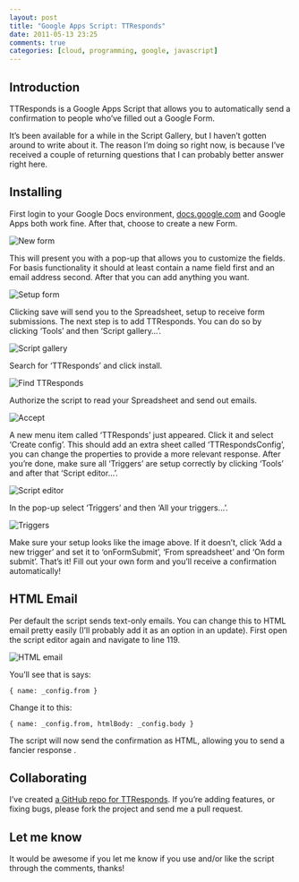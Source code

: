 ```yaml
---
layout: post
title: "Google Apps Script: TTResponds"
date: 2011-05-13 23:25
comments: true
categories: [cloud, programming, google, javascript]
---
```


## Introduction

TTResponds is a Google Apps Script that allows you to automatically send a confirmation to people who’ve filled out a Google Form.

It’s been available for a while in the Script Gallery, but I haven’t gotten around to write about it. The reason I’m doing so right now, is because I’ve received a couple of returning questions that I can probably better answer right here.

<!-- more -->

## Installing

First login to your Google Docs environment, [docs.google.com](http://docs.google.com) and Google Apps both work fine. After that, choose to create a new Form.

![New form](/assets/blog/ttresponds/newform.png)

This will present you with a pop-up that allows you to customize the fields. For basis functionality it should at least contain a name field first and an email address second. After that you can add anything you want.

![Setup form](/assets/blog/ttresponds/setupform.png)

Clicking save will send you to the Spreadsheet, setup to receive form submissions. The next step is to add TTResponds. You can do so by clicking ‘Tools’ and then ‘Script gallery…’.

![Script gallery](/assets/blog/ttresponds/scriptgallery.png)

Search for ‘TTResponds’ and click install.

![Find TTResponds](/assets/blog/ttresponds/findttresponds.png)

Authorize the script to read your Spreadsheet and send out emails.

![Accept](/assets/blog/ttresponds/accept.png)

A new menu item called ‘TTResponds’ just appeared. Click it and select ‘Create config’. This should add an extra sheet called ‘TTRespondsConfig’, you can change the properties to provide a more relevant response. After you’re done, make sure all ‘Triggers’ are setup correctly by clicking ‘Tools’ and after that ‘Script editor…’.

![Script editor](/assets/blog/ttresponds/scripteditor.png)

In the pop-up select ‘Triggers’ and then ‘All your triggers…’.

![Triggers](/assets/blog/ttresponds/triggers.png)

Make sure your setup looks like the image above. If it doesn’t, click ‘Add a new trigger’ and set it to ‘onFormSubmit’, ‘From spreadsheet’ and ‘On form submit’. That’s it! Fill out your own form and you’ll receive a confirmation automatically!

## HTML Email

Per default the script sends text-only emails. You can change this to HTML email pretty easily (I’ll probably add it as an option in an update). First open the script editor again and navigate to line 119.

![HTML email](/assets/blog/ttresponds/htmlemail.png)

You’ll see that is says:

    { name: _config.from }

Change it to this:

    { name: _config.from, htmlBody: _config.body }

The script will now send the confirmation as HTML, allowing you to send a fancier response  .

## Collaborating

I’ve created [a GitHub repo for TTResponds](https://github.com/boyvanamstel/TTResponds). If you’re adding features, or fixing bugs, please fork the project and send me a pull request.

## Let me know

It would be awesome if you let me know if you use and/or like the script through the comments, thanks!
